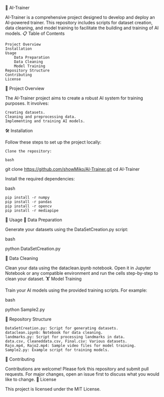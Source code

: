 🤖 AI-Trainer

AI-Trainer is a comprehensive project designed to develop and deploy an AI-powered trainer. This repository includes scripts for dataset creation, data cleaning, and model training to facilitate the building and training of AI models.
📋 Table of Contents

    Project Overview
    Installation
    Usage
        Data Preparation
        Data Cleaning
        Model Training
    Repository Structure
    Contributing
    License

🌟 Project Overview

The AI-Trainer project aims to create a robust AI system for training purposes. It involves:

    Creating datasets.
    Cleaning and preprocessing data.
    Implementing and training AI models.

🛠️ Installation

Follow these steps to set up the project locally:

    Clone the repository:

    bash

git clone https://github.com/showMiko/AI-Trainer.git
cd AI-Trainer

Install the required dependencies:

bash

    pip install -r numpy
    pip install -r pandas
    pip install -r opencv
    pip install -r mediapipe

🚀 Usage
📂 Data Preparation

Generate your datasets using the DataSetCreation.py script:

bash

python DataSetCreation.py

🧹 Data Cleaning

Clean your data using the dataclean.ipynb notebook. Open it in Jupyter Notebook or any compatible environment and run the cells step-by-step to clean your dataset.
🏋️ Model Training

Train your AI models using the provided training scripts. For example:

bash

python Sample2.py

📁 Repository Structure

    DataSetCreation.py: Script for generating datasets.
    dataclean.ipynb: Notebook for data cleaning.
    landmarks.py: Script for processing landmarks in data.
    data.csv, Cleaneddata.csv, Final.csv: Various datasets.
    Rajo.mp4, Rajo2.mp4: Sample video files for model training.
    Sample2.py: Example script for training models.

🤝 Contributing

Contributions are welcome! Please fork this repository and submit pull requests. For major changes, open an issue first to discuss what you would like to change.
📜 License

This project is licensed under the MIT License.
